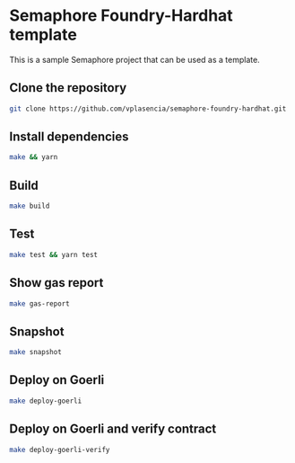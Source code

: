 # Semaphore Foundry-Hardhat template

This is a sample Semaphore project that can be used as a template.

## Clone the repository

```bash
git clone https://github.com/vplasencia/semaphore-foundry-hardhat.git
```

## Install dependencies

```bash
make && yarn
```

## Build

```bash
make build
```

## Test

```bash
make test && yarn test
```

## Show gas report

```bash
make gas-report
```

## Snapshot

```bash
make snapshot
```

## Deploy on Goerli

```bash
make deploy-goerli
```

## Deploy on Goerli and verify contract

```bash
make deploy-goerli-verify
```
